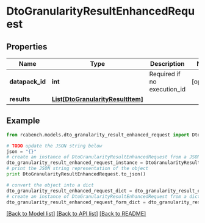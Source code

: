 # DtoGranularityResultEnhancedRequest


## Properties

Name | Type | Description | Notes
------------ | ------------- | ------------- | -------------
**datapack_id** | **int** | Required if no execution_id | [optional] 
**results** | [**List[DtoGranularityResultItem]**](DtoGranularityResultItem.md) |  | 

## Example

```python
from rcabench.models.dto_granularity_result_enhanced_request import DtoGranularityResultEnhancedRequest

# TODO update the JSON string below
json = "{}"
# create an instance of DtoGranularityResultEnhancedRequest from a JSON string
dto_granularity_result_enhanced_request_instance = DtoGranularityResultEnhancedRequest.from_json(json)
# print the JSON string representation of the object
print DtoGranularityResultEnhancedRequest.to_json()

# convert the object into a dict
dto_granularity_result_enhanced_request_dict = dto_granularity_result_enhanced_request_instance.to_dict()
# create an instance of DtoGranularityResultEnhancedRequest from a dict
dto_granularity_result_enhanced_request_form_dict = dto_granularity_result_enhanced_request.from_dict(dto_granularity_result_enhanced_request_dict)
```
[[Back to Model list]](../README.md#documentation-for-models) [[Back to API list]](../README.md#documentation-for-api-endpoints) [[Back to README]](../README.md)


